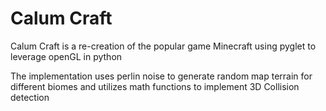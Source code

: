 # Calum Craft

Calum Craft is a re-creation of the popular game Minecraft using pyglet to leverage openGL in python

The implementation uses perlin noise to generate random map terrain for different biomes and utilizes math functions to implement 3D Collision detection 
